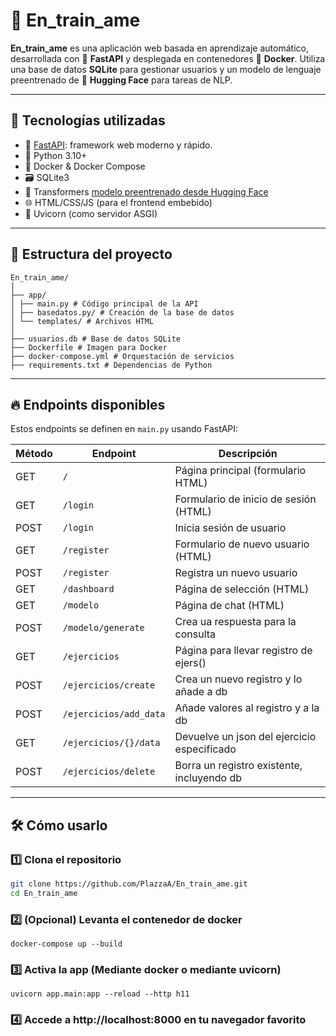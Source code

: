 # 🚆 En_train_ame

**En_train_ame** es una aplicación web basada en aprendizaje automático, desarrollada con 🐍 **FastAPI** y desplegada en contenedores 🐳 **Docker**. Utiliza una base de datos **SQLite** para gestionar usuarios y un modelo de lenguaje preentrenado de 🤗 **Hugging Face** para tareas de NLP.

---

## 🧠 Tecnologías utilizadas

- 🚀 [FastAPI](https://fastapi.tiangolo.com/): framework web moderno y rápido.
- 🐍 Python 3.10+
- 🐳 Docker & Docker Compose
- 🗃️ SQLite3
- 🤗 Transformers [modelo preentrenado desde Hugging Face](https://huggingface.co/R2E-Gym/R2EGym-14B-Agent#direct-use)
- 🌐 HTML/CSS/JS (para el frontend embebido)
- 🧪 Uvicorn (como servidor ASGI)

---

## 📁 Estructura del proyecto

```
En_train_ame/
│
├── app/
│ ├── main.py # Código principal de la API
│ ├── basedatos.py/ # Creación de la base de datos
│ └── templates/ # Archivos HTML
│
├── usuarios.db # Base de datos SQLite
├── Dockerfile # Imagen para Docker
├── docker-compose.yml # Orquestación de servicios
├── requirements.txt # Dependencias de Python
```


---

## 🔥 Endpoints disponibles

Estos endpoints se definen en `main.py` usando FastAPI:

| Método | Endpoint             | Descripción                                |
|--------|----------------------|--------------------------------------------|
| GET    | `/`                  | Página principal (formulario HTML)         |
| GET    | `/login`             | Formulario de inicio de sesión (HTML)      |
| POST   | `/login`             | Inicia sesión de usuario                   |
| GET    | `/register`          | Formulario de nuevo usuario (HTML)         |
| POST   | `/register`          | Registra un nuevo usuario                  |
| GET    | `/dashboard`         | Página de selección (HTML)                 |
| GET    | `/modelo`            | Página de chat (HTML)                      | 
| POST   | `/modelo/generate`   | Crea ua respuesta para la consulta         |
| GET    | `/ejercicios`        | Página para llevar registro de ejers()     |
| POST   | `/ejercicios/create` | Crea un nuevo registro y lo añade a db     |
| POST   |`/ejercicios/add_data`| Añade valores al registro y a la db        |
| GET    |`/ejercicios/{}/data` | Devuelve un json del ejercicio especificado|
| POST   |`/ejercicios/delete`  | Borra un registro existente, incluyendo db |




---

## 🛠️ Cómo usarlo

### 1️⃣ Clona el repositorio

```bash
git clone https://github.com/PlazzaA/En_train_ame.git
cd En_train_ame
```

### 2️⃣ (Opcional) Levanta el contenedor de docker
```
docker-compose up --build
```

### 3️⃣ Activa la app (Mediante docker o mediante uvicorn)
```
uvicorn app.main:app --reload --http h11
```

### 4️⃣ Accede a http://localhost:8000 en tu navegador favorito


